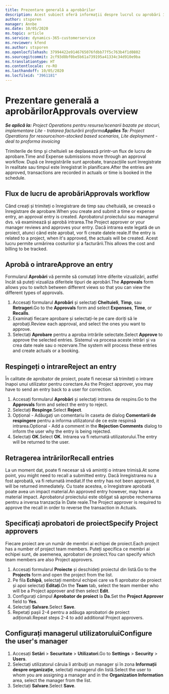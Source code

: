 ```yaml
---
title: Prezentare generală a aprobărilor
description: Acest subiect oferă informații despre lucrul cu aprobări în Project Operations.
author: stsporen
manager: Annbe
ms.date: 10/05/2020
ms.topic: article
ms.service: dynamics-365-customerservice
ms.reviewer: kfend
ms.author: stsporen
ms.openlocfilehash: 37994422e9146765076fdbb77f5c763b4f1d0802
ms.sourcegitcommit: 2cf93d8bf0be5b61a739195a41334c34d910e9ba
ms.translationtype: HT
ms.contentlocale: ro-RO
ms.lasthandoff: 10/05/2020
ms.locfileid: "3961181"
---
```

# <a name="approvals-overview"></a><span data-ttu-id="50ed8-103">Prezentare generală a aprobărilor</span><span class="sxs-lookup"><span data-stu-id="50ed8-103">Approvals overview</span></span>

<span data-ttu-id="50ed8-104">_**Se aplică la:** Project Operations pentru resurse/scenarii bazate pe stocuri, implementare Lite - tratarea facturării proforma_</span><span class="sxs-lookup"><span data-stu-id="50ed8-104">_**Applies To:** Project Operations for resource/non-stocked based scenarios, Lite deployment - deal to proforma invoicing_</span></span>

<span data-ttu-id="50ed8-105">Trimiterile de timp și cheltuieli se deplasează printr-un flux de lucru de aprobare.</span><span class="sxs-lookup"><span data-stu-id="50ed8-105">Time and Expense submissions move through an approval workflow.</span></span> <span data-ttu-id="50ed8-106">După ce înregistrările sunt aprobate, tranzacțiile sunt înregistrate în realitate sau timpul este înregistrat în planificare.</span><span class="sxs-lookup"><span data-stu-id="50ed8-106">After the entries are approved, transactions are recorded in actuals or time is booked in the schedule.</span></span>

## <a name="approvals-workflow"></a><span data-ttu-id="50ed8-107">Flux de lucru de aprobări</span><span class="sxs-lookup"><span data-stu-id="50ed8-107">Approvals workflow</span></span>
<span data-ttu-id="50ed8-108">Când creați și trimiteți o înregistrare de timp sau cheltuială, se creează o înregistrare de aprobare.</span><span class="sxs-lookup"><span data-stu-id="50ed8-108">When you create and submit a time or expense entry, an approval entry is created.</span></span> <span data-ttu-id="50ed8-109">Aprobatorul proiectului sau managerul dvs. vă examinează și aprobă intrarea.</span><span class="sxs-lookup"><span data-stu-id="50ed8-109">The Project approver or your manager reviews and approves your entry.</span></span> <span data-ttu-id="50ed8-110">Dacă intrarea este legată de un proiect, atunci când este aprobat, vor fi create datele reale.</span><span class="sxs-lookup"><span data-stu-id="50ed8-110">If the entry is related to a project, when it's approved, the actuals will be created.</span></span> <span data-ttu-id="50ed8-111">Acest lucru permite urmărirea costurilor și a facturării.</span><span class="sxs-lookup"><span data-stu-id="50ed8-111">This allows the cost and billing to be tracked.</span></span> 

## <a name="approve-an-entry"></a><span data-ttu-id="50ed8-112">Aprobă o intrare</span><span class="sxs-lookup"><span data-stu-id="50ed8-112">Approve an entry</span></span>
<span data-ttu-id="50ed8-113">Formularul **Aprobări** vă permite să comutați între diferite vizualizări, astfel încât să puteți vizualiza diferitele tipuri de aprobări.</span><span class="sxs-lookup"><span data-stu-id="50ed8-113">The **Approvals** form allows you to switch between different views so that you can view the different types of approvals.</span></span>
  
1. <span data-ttu-id="50ed8-114">Accesați formularul **Aprobări** și selectați **Cheltuieli**, **Timp**, sau **Retrageri**.</span><span class="sxs-lookup"><span data-stu-id="50ed8-114">Go to the **Approvals** form and select **Expenses**, **Time**, or **Recalls**.</span></span>
2. <span data-ttu-id="50ed8-115">Examinați fiecare aprobare și selectați-le pe care doriți să le aprobați.</span><span class="sxs-lookup"><span data-stu-id="50ed8-115">Review each approval, and select the ones you want to approve.</span></span>
3. <span data-ttu-id="50ed8-116">Selectați **Aprobare** pentru a aproba intrările selectate.</span><span class="sxs-lookup"><span data-stu-id="50ed8-116">Select **Approve** to approve the selected entries.</span></span>
<span data-ttu-id="50ed8-117">Sistemul va procesa aceste intrări și va crea date reale sau o rezervare.</span><span class="sxs-lookup"><span data-stu-id="50ed8-117">The system will process these entries and create actuals or a booking.</span></span>

## <a name="reject-an-entry"></a><span data-ttu-id="50ed8-118">Respingeți o intrare</span><span class="sxs-lookup"><span data-stu-id="50ed8-118">Reject an entry</span></span>
<span data-ttu-id="50ed8-119">În calitate de aprobator de proiect, poate fi necesar să trimiteți o intrare înapoi unui utilizator pentru corectare.</span><span class="sxs-lookup"><span data-stu-id="50ed8-119">As the Project approver, you may have to send an entry back to a user for correction.</span></span>
  
1. <span data-ttu-id="50ed8-120">Accesați formularul **Aprobări** și selectați intrarea de respins.</span><span class="sxs-lookup"><span data-stu-id="50ed8-120">Go to the **Approvals** form and select the entry to reject.</span></span> 
2. <span data-ttu-id="50ed8-121">Selectați **Respinge**.</span><span class="sxs-lookup"><span data-stu-id="50ed8-121">Select **Reject**.</span></span>
3. <span data-ttu-id="50ed8-122">Opțional - Adăugați un comentariu în caseta de dialog **Comentarii de respingere** pentru a informa utilizatorul de ce este respinsă intrarea.</span><span class="sxs-lookup"><span data-stu-id="50ed8-122">Optional - Add a comment in the **Rejection Comments** dialog to inform the user why the entry is being rejected.</span></span>
4. <span data-ttu-id="50ed8-123">Selectați **OK**.</span><span class="sxs-lookup"><span data-stu-id="50ed8-123">Select **OK**.</span></span> <span data-ttu-id="50ed8-124">Intrarea va fi returnată utilizatorului.</span><span class="sxs-lookup"><span data-stu-id="50ed8-124">The entry will be returned to the user.</span></span>
  
## <a name="recall-entries"></a><span data-ttu-id="50ed8-125">Retragerea intrărilor</span><span class="sxs-lookup"><span data-stu-id="50ed8-125">Recall entries</span></span>
<span data-ttu-id="50ed8-126">La un moment dat, poate fi necesar să vă amintiți o intrare trimisă.</span><span class="sxs-lookup"><span data-stu-id="50ed8-126">At some point, you might need to recall a submitted entry.</span></span> <span data-ttu-id="50ed8-127">Dacă înregistrarea nu a fost aprobată, va fi returnată imediat.</span><span class="sxs-lookup"><span data-stu-id="50ed8-127">If the entry has not been approved, it will be returned immediately.</span></span> <span data-ttu-id="50ed8-128">Cu toate acestea, o înregistrare aprobată poate avea un impact material.</span><span class="sxs-lookup"><span data-stu-id="50ed8-128">An approved entry however, may have a material impact.</span></span> <span data-ttu-id="50ed8-129">Aprobatorul proiectului este obligat să aprobe rechemarea pentru a inversa tranzacția în Date reale.</span><span class="sxs-lookup"><span data-stu-id="50ed8-129">The Project approver is required to approve the recall in order to reverse the transaction in Actuals.</span></span>

## <a name="specify-project-approvers"></a><span data-ttu-id="50ed8-130">Specificați aprobatori de proiect</span><span class="sxs-lookup"><span data-stu-id="50ed8-130">Specify Project approvers</span></span>
<span data-ttu-id="50ed8-131">Fiecare proiect are un număr de membri ai echipei de proiect.</span><span class="sxs-lookup"><span data-stu-id="50ed8-131">Each project has a number of project team members.</span></span> <span data-ttu-id="50ed8-132">Puteți specifica ce membri ai echipei sunt, de asemenea, aprobatori de proiect.</span><span class="sxs-lookup"><span data-stu-id="50ed8-132">You can specify which team members are also Project approvers.</span></span>

1. <span data-ttu-id="50ed8-133">Accesați formularul **Proiecte** și deschideți proiectul din listă.</span><span class="sxs-lookup"><span data-stu-id="50ed8-133">Go to the **Projects** form and open the project from the list.</span></span>
2. <span data-ttu-id="50ed8-134">Pe fila **Echipă**, selectați membrul echipei care va fi aprobator de proiect și apoi selectați **Editați**.</span><span class="sxs-lookup"><span data-stu-id="50ed8-134">On the **Team** tab, select the team member who will be a Project approver and then select **Edit**.</span></span>
3. <span data-ttu-id="50ed8-135">Configurați câmpul **Aprobator de proiect** la **Da**.</span><span class="sxs-lookup"><span data-stu-id="50ed8-135">Set the **Project Approver** field to **Yes**.</span></span>
4. <span data-ttu-id="50ed8-136">Selectați **Salvare**.</span><span class="sxs-lookup"><span data-stu-id="50ed8-136">Select **Save**.</span></span>
5. <span data-ttu-id="50ed8-137">Repetați pașii 2-4 pentru a adăuga aprobatori de proiect adiționali.</span><span class="sxs-lookup"><span data-stu-id="50ed8-137">Repeat steps 2-4 to add additional Project approvers.</span></span>

## <a name="configure-the-users-manager"></a><span data-ttu-id="50ed8-138">Configurați managerul utilizatorului</span><span class="sxs-lookup"><span data-stu-id="50ed8-138">Configure the user's manager</span></span>

1. <span data-ttu-id="50ed8-139">Accesați **Setări** > **Securitate** > **Utilizatori**.</span><span class="sxs-lookup"><span data-stu-id="50ed8-139">Go to **Settings** > **Security** > **Users**.</span></span>
2. <span data-ttu-id="50ed8-140">Selectați utilizatorul căruia îi atribuiți un manager și în zona **Informații despre organizație**, selectați managerul din listă.</span><span class="sxs-lookup"><span data-stu-id="50ed8-140">Select the user to whom you are assigning a manager and in the **Organization Information** area, select the manager from the list.</span></span> 
3. <span data-ttu-id="50ed8-141">Selectați **Salvare**.</span><span class="sxs-lookup"><span data-stu-id="50ed8-141">Select **Save**.</span></span>


